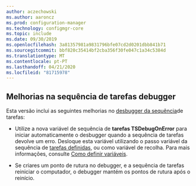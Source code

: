 ```yaml
---
author: aczechowski
ms.author: aaroncz
ms.prod: configuration-manager
ms.technology: configmgr-core
ms.topic: include
ms.date: 09/30/2019
ms.openlocfilehash: 3a81357981a9831796bfe07cd2d0201dbb841b71
ms.sourcegitcommit: bbf820c35414bf2cba356f30fe047c1a34c5384d
ms.translationtype: MT
ms.contentlocale: pt-PT
ms.lasthandoff: 04/21/2020
ms.locfileid: "81715978"
---
```

## <a name="improvements-to-task-sequence-debugger"></a><a name="bkmk_tsdebug"></a>Melhorias na sequência de tarefas debugger

Esta versão inclui as seguintes melhorias no [desbugger da sequência](../../../../../osd/deploy-use/debug-task-sequence.md)de tarefas:

- Utilize a nova variável de sequência de **tarefas TSDebugOnError** para iniciar automaticamente o desbugger quando a sequência de tarefas devolve um erro. Desloque esta variável utilizando o passo variável da sequência de [tarefas definidas,](../../../../../osd/understand/task-sequence-steps.md#BKMK_SetTaskSequenceVariable) ou como variável de recolha.<!-- 5012536 --> Para mais informações, consulte [Como definir variáveis](../../../../../osd/understand/using-task-sequence-variables.md#bkmk_set).

- Se criares um ponto de rutura no debugger, e a sequência de tarefas reiniciar o computador, o debugger mantém os pontos de rutura após o reinício.<!-- 5012509 -->
